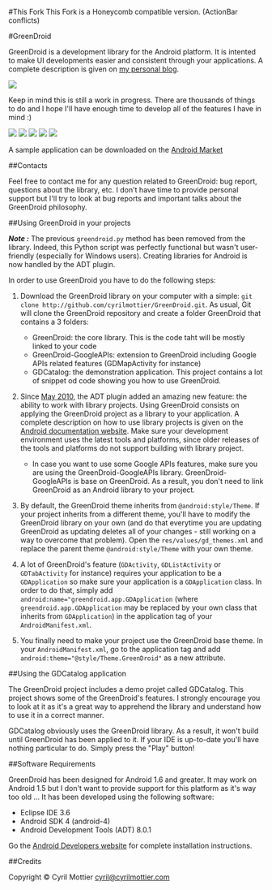 #This Fork
This Fork is a Honeycomb compatible version. (ActionBar conflicts)

#GreenDroid
 
GreenDroid is a development library for the Android platform. It is intented to make UI developments easier and consistent through your applications. A complete description is given on [my personal blog][personal_blog].

[![](http://lh4.ggpht.com/_OHO4y8YcQbs/TQFWEpSo-UI/AAAAAAAAMpc/DzAbSkhOx3I/s800/greendroid_logo.png)](http://lh4.ggpht.com/_OHO4y8YcQbs/TQFWEpSo-UI/AAAAAAAAMpc/DzAbSkhOx3I/s800/greendroid_logo.png)

Keep in mind this is still a work in progress. There are thousands of things to do and I hope I'll have enough time to develop all of the features I have in mind :)

[![](http://lh4.ggpht.com/_OHO4y8YcQbs/TQFQZTft6OI/AAAAAAAAMpY/hAloaii6kRA/s288/gd7.png)](http://lh4.ggpht.com/_OHO4y8YcQbs/TQFQZTft6OI/AAAAAAAAMpY/hAloaii6kRA/s800/gd7.png)
[![](http://lh5.ggpht.com/_OHO4y8YcQbs/TQFQZWFmWII/AAAAAAAAMpU/MDUQi5mW60o/s288/gd6.png)](http://lh5.ggpht.com/_OHO4y8YcQbs/TQFQZWFmWII/AAAAAAAAMpU/MDUQi5mW60o/s800/gd6.png)
[![](http://lh4.ggpht.com/_OHO4y8YcQbs/TQFQSXwRv1I/AAAAAAAAMpA/f2XR1qr1KfI/s288/gd1.png)](http://lh4.ggpht.com/_OHO4y8YcQbs/TQFQSXwRv1I/AAAAAAAAMpA/f2XR1qr1KfI/s800/gd1.png)
[![](http://lh6.ggpht.com/_OHO4y8YcQbs/TQFQTfazM2I/AAAAAAAAMpQ/lgPpIKImdZw/s288/gd5.png)](http://lh6.ggpht.com/_OHO4y8YcQbs/TQFQTfazM2I/AAAAAAAAMpQ/lgPpIKImdZw/s800/gd5.png)
[![](http://lh3.ggpht.com/_OHO4y8YcQbs/TQFQS5hyrKI/AAAAAAAAMpM/4hqL9y_tVgM/s288/gd4.png)](http://lh3.ggpht.com/_OHO4y8YcQbs/TQFQS5hyrKI/AAAAAAAAMpM/4hqL9y_tVgM/s800/gd4.png)

A sample application can be downloaded on the [Android Market][gd_catalog_market]

##Contacts

Feel free to contact me for any question related to GreenDroid: bug report, questions about the library, etc. I don't have time to provide personal support but I'll try to look at bug reports and important talks about the GreenDroid philosophy.

##Using GreenDroid in your projects

***Note :*** The previous `greendroid.py` method has been removed from the library. Indeed, this Python script was perfectly functional but wasn't user-friendly (especially for Windows users). Creating libraries for Android is now handled by the ADT plugin.

In order to use GreenDroid you have to do the following steps:

1. Download the GreenDroid library on your computer with a simple: `git clone http://github.com/cyrilmottier/GreenDroid.git`.
   As usual, Git will clone the GreenDroid repository and create a folder GreenDroid that contains a 3 folders:
   * GreenDroid: the core library. This is the code taht will be mostly linked to your code
   * GreenDroid-GoogleAPIs: extension to GreenDroid including Google APIs related features (GDMapActivity for instance)
   * GDCatalog: the demonstration application. This project contains a lot of snippet od code showing you how to use GreenDroid.

2. Since [May 2010][adt_history], the ADT plugin added an amazing new feature: the ability to work with library projects.
   Using GreenDroid consists on applying the GreenDroid project as a library to your application. A complete description on how
   to use library projects is given on the [Android documentation website][library_project_doc]. Make sure your
   development environment uses the latest tools and platforms, since older releases of the tools and platforms do not support
   building with library project.
   * In case you want to use some Google APIs features, make sure you are using the GreenDroid-GoogleAPIs library. GreenDroid-GoogleAPIs is base on GreenDroid. As a result, you don't need to link GreenDroid as an Android library to your project.

3. By default, the GreenDroid theme inherits from `@android:style/Theme`. If your project inherits from a different theme, 
   you'll have to modify the GreenDroid library on your own (and do that everytime you are updating GreenDroid as updating 
   deletes all of your changes - still working on a way to overcome that problem). Open the `res/values/gd_themes.xml` and
   replace the parent theme `@android:style/Theme` with your own theme.

4. A lot of GreenDroid's feature (`GDActivity`, `GDListActivity` or `GDTabActivity` for instance) requires your application 
   to be a `GDApplication` so make sure your application is a `GDApplication` class. In order to do that, simply 
   add `android:name="greendroid.app.GDApplication` (where `greendroid.app.GDApplication` may be replaced by  your own class 
   that inherits from `GDApplication`) in the application tag of your `AndroidManifest.xml`.

5. You finally need to make your project use the GreenDroid base theme. In your `AndroidManifest.xml`, go to the application tag 
   and add `android:theme="@style/Theme.GreenDroid"` as a new attribute.

##Using the GDCatalog application

The GreenDroid project includes a demo projet called GDCatalog. This project shows some of the GreenDroid's features. I strongly encourage you to look at it as it's a great way to apprehend the library and understand how to use it in a correct manner.

GDCatalog obviously uses the GreenDroid library. As a result, it won't build until GreenDroid has been applied to it. If your IDE is up-to-date you'll have nothing particular to do. Simply press the "Play" button!

##Software Requirements

GreenDroid has been designed for Android 1.6 and greater. It may work on Android 1.5 but I don't want to provide support for this platform as it's way too old ... It has been developed using the following software:

  * Eclipse IDE 3.6
  * Android SDK 4 (android-4)
  * Android Development Tools (ADT) 8.0.1

Go the [Android Developers website][android_developers_website] for complete installation instructions.

##Credits

Copyright © Cyril Mottier <cyril@cyrilmottier.com>

[android_developers_website]: http://d.android.com/sdk/installing.html
[personal_blog]: http://android.cyrilmottier.com/?p=240
[adt_history]: http://d.android.com/sdk/eclipse-adt.html#notes
[library_project_doc]: http://d.android.com/guide/developing/eclipse-adt.html#libraryProject
[gd_catalog_market]: http://market.android.com/details?id=com.cyrilmottier.android.gdcatalog
